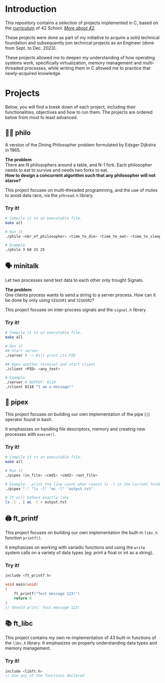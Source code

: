 # Introduction
This repository contains a selection of projects implemented in C, based on the [curriculum](https://github.com/rphlr/42-Subjects) of 42 School. [*More about 42*](https://42.fr/en/homepage/). 

These projects were done as part of my initiative to acquire a solid technical foundation and subsequently join technical projects as an Engineer (done from Sept. to Dec. 2023).

These projects allowed me to deepen my understanding of how operating systems work, specifically virtualization, memory management and multi-threaded processes, while writing them in C allowed me to practice that newly-acquired knowledge.


# Projects
Below, you will find a break down of each project, including their functionalities, objectives and how to run them. The projects are ordered below from most to least advanced.
## 🧙‍♂️ philo 
A version of the Dining Philosopher problem formulated by Edsger Dijkstra in 1965. 


**The problem**<br>
There are N philosophers around a table, and N-1 fork. Each philosopher needs to eat to survive and needs two forks to eat. 
<br>**How to design a concurrent algorithm such that any philosopher will not starve?**

This project focuses on multi-threaded programming, and the use of mutex to avoid data race, via the `pthread.h` library. 


### Try it!
```bash
# Compile it to an executable file.
make all

# Run it
./philo <nbr_of_philosopher> <time_to_die> <time_to_eat> <time_to_sleep>

# Example
./philo 3 60 25 25
```

## 🗣️ minitalk
Let two processes send text data to each other only trought Signals.

**The problem**<br>
One clients process wants to send a string to a server process. How can it be done by only using `SIGUSR1` and `SIGUSR2`?

This project focuses on inter-process signals and the `signal.h` library 
### Try it!
```bash
# Compile it to an executable file.
make all

# Run it
## Start server
./server # -> Will print its PID

## Open another terminal and start client
./client <PID> <any_text>

# Example
./server # OUTPUT: 8110
./client 8110 "I am a message!"
```

## 🪈 pipex 
This project focuses on building our own implementation of the pipe (`|`) operator found in bash. 

It emphasizes on handling file descriptors, memory and creating new processes with `execve()`.

### Try it!
```bash
# Compile it to an executable file.
make all

# Run it
./pipex <in_file> <cmd1> <cmd2> <out_file> 

# Example - print the line count when runnin ls -l in the current folder.
./pipex "." "ls -l" "wc -l" "output.txt"

# It will behave exactly like
ls -l . | wc -l > output.txt
```

## 🖨️ ft_printf 
This project focuses on building our own implementation the built-in `libc.h` function `printf()`.

It emphasizes on working with variadic functions and using the `write` system calls on a variety of data types (eg: print a float or int as a string).
### Try it!
```c
include <ft_printf.h>

void main(void)
{
    ft_printf("Test message 123!")
    return 0
}
// Should print: Test message 123!
```

## 📚 ft_libc 
This project contains my own re-implementation of 43 built-in functions of the `libc.h` library. It emphasizes on properly understanding data types and memory management.

### Try it!
```c
include <libft.h>
// Use any of the functions declared
```
